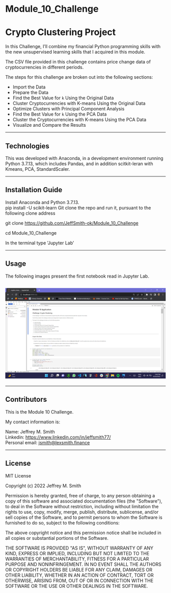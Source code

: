 # Module_10_Challenge

# Crypto Clustering Project

In this Challenge, I’ll combine my financial Python programming skills with the new unsupervised learning skills that I acquired in this module.

The CSV file provided in this challenge contains price change data of cryptocurrencies in different periods.

The steps for this challenge are broken out into the following sections:

- Import the Data
- Prepare the Data
- Find the Best Value for `k` Using the Original Data
- Cluster Cryptocurrencies with K-means Using the Original Data
- Optimize Clusters with Principal Component Analysis
- Find the Best Value for `k` Using the PCA Data
- Cluster the Cryptocurrencies with K-means Using the PCA Data
- Visualize and Compare the Results

---

## Technologies

This was developed with Anaconda, in a development environment running Python 3.7.13, which includes Pandas, and in addition scitkit-leran with Kmeans, PCA, StandardScaler.

---

## Installation Guide

Install Anaconda and Python 3.7.13. </br>
pip install -U scikit-learn
Git clone the repo and run it, pursuant to the following clone address

git clone https://github.com/JeffSmith-ok/Module_10_Challenge

cd Module_10_Challenge

In the terminal type 'Jupyter Lab'

---

## Usage

The following images present the first notebook read in Jupyter Lab.

## ![Screenshot of the Jupyter Lab](images/jupyter_lab.jpeg) </br>

---

## Contributors

This is the Module 10 Challenge.

My contact information is:

Name: Jeffrey M. Smith </br>
Linkedin: https://www.linkedin.com/in/jeffsmith77/ </br>
Personal email: jsmith@lexsmith.finance</br>

---

## License

MIT License

Copyright (c) 2022 Jeffrey M. Smith

Permission is hereby granted, free of charge, to any person obtaining a copy of this software and associated documentation files (the "Software"), to deal in the Software without restriction, including without limitation the rights to use, copy, modify, merge, publish, distribute, sublicense, and/or sell
copies of the Software, and to permit persons to whom the Software is furnished to do so, subject to the following conditions:

The above copyright notice and this permission notice shall be included in all copies or substantial portions of the Software.

THE SOFTWARE IS PROVIDED "AS IS", WITHOUT WARRANTY OF ANY KIND, EXPRESS OR IMPLIED, INCLUDING BUT NOT LIMITED TO THE WARRANTIES OF MERCHANTABILITY, FITNESS FOR A PARTICULAR PURPOSE AND NONINFRINGEMENT. IN NO EVENT SHALL THE AUTHORS OR COPYRIGHT HOLDERS BE LIABLE FOR ANY CLAIM, DAMAGES OR OTHER LIABILITY, WHETHER IN AN ACTION OF CONTRACT, TORT OR OTHERWISE, ARISING FROM, OUT OF OR IN CONNECTION WITH THE SOFTWARE OR THE USE OR OTHER DEALINGS IN THE
SOFTWARE.

```

```
